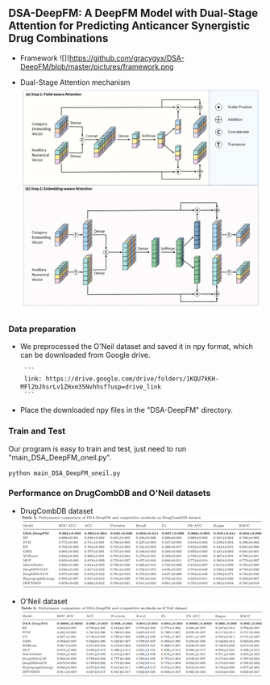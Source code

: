 ## DSA-DeepFM: A DeepFM Model with Dual-Stage Attention for Predicting Anticancer Synergistic Drug Combinations

- Framework
  ![](https://github.com/gracygyx/DSA-DeepFM/blob/master/pictures/framework.png

- Dual-Stage Attention mechanism
  ![](https://github.com/gracygyx/DSA-DeepFM/blob/master/pictures/Attention.png)

### Data preparation



- We preprocessed the O'Neil dataset and saved it in npy format,  which can be downloaded from Google drive. 

       ```
       link: https://drive.google.com/drive/folders/1KQU7kKH-MFl2bJhsrLv1ZHxm35Nvhhsf?usp=drive_link
       ```




- Place the downloaded npy files in the "DSA-DeepFM" directory.



### Train and Test

Our program is easy to train and test,  just need to run "main_DSA_DeepFM_oneil.py". 

```
python main_DSA_DeepFM_oneil.py
```

### Performance on DrugCombDB and O'Neil datasets

- DrugCombDB dataset
  ![](https://github.com/gracygyx/DSA-DeepFM/blob/master/pictures/DrugCombDB.png)

- O'Neil dataset
  ![](https://github.com/gracygyx/DSA-DeepFM/blob/master/pictures/oneil.png)

